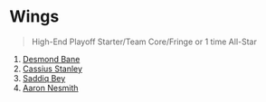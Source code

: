 Wings
===
>High-End Playoff Starter/Team Core/Fringe or 1 time All-Star

1. [Desmond Bane](players/desmond_bane.md)
1. [Cassius Stanley](players/cassius_stanley.md)
1. [Saddiq Bey](players/saddiq_bey.md)
1. [Aaron Nesmith](players/aaron_nesmith.md)
